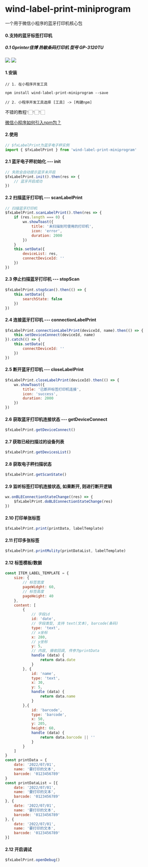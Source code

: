 # wind-label-print-miniprogram

一个用于微信小程序的蓝牙打印机核心包

#### 0.支持的蓝牙标签打印机

##### 0.1 Gprinter佳博 热敏条码打印机 型号 GP-3120TU
![](https://pic.imgdb.cn/item/62e0de39f54cd3f937156096.png)
![](https://pic.imgdb.cn/item/62e0de49f54cd3f93715b95e.png)

#### 1.安装
```
// 1. 在小程序开发工具

npm install wind-label-print-miniprogram --save

// 2. 小程序开发工具选择 [工具] -> [构建npm]

```

不错的教程👇🏻👇🏻👇🏻

[微信小程序如何引入npm包？](https://developers.weixin.qq.com/community/develop/article/doc/0008aecec4c9601e750be048d51c13)


#### 2.使用

```javascript
// $fxLabelPrint为蓝牙电子秤实例
import { $fxLabelPrint } from 'wind-label-print-miniprogram'
```

#### 2.1 蓝牙电子秤初始化 --- init

```javascript
// 失败会自动提示蓝牙未开启
$fxLabelPrint.init().then(res => {
    // 蓝牙开启成功
})

```

#### 2.2 扫描蓝牙打印机 --- scanLabelPrint

```javascript
// 扫描蓝牙打印机
$fxLabelPrint.scanLabelPrint().then(res => {
	if (res.length === 0) {
		wx.showToast({
			title: '未扫描到可使用的打印机',
			icon: 'error',
			duration: 2000
		})
	}
	this.setData({
		deviceList: res,
		connectDeviceId: ''
	})
})

```

#### 2.3 停止扫描蓝牙打印机 --- stopScan

```javascript
$fxLabelPrint.stopScan().then(() => {
    this.setData({
        searchState: false
    })
})

```

#### 2.4 连接蓝牙打印机 --- connectionLabelPrint

```javascript
$fxLabelPrint.connectionLabelPrint(deviceId, name).then(() => {
	this.setDeviceConnect(deviceId, name)
}).catch(() => {
	this.setData({
		connectDeviceId: ''
	})
})

```


#### 2.5 断开蓝牙打印机 --- closeLabelPrint

```javascript
$fxLabelPrint.closeLabelPrint(deviceId).then(() => {
    wx.showToast({
		title: '已断开标签打印机连接',
		icon: 'success',
		duration: 2000
	})
})

```

#### 2.6 获取蓝牙打印机连接状态 --- getDeviceConnect

```javascript
$fxLabelPrint.getDeviceConnect()

```

#### 2.7 获取已经扫描过的设备列表

```javascript
$fxLabelPrint.getDevicesList()

```

#### 2.8 获取电子秤扫描状态

```javascript
$fxLabelPrint.getScanState()

```


#### 2.9 监听标签打印机连接状态, 如果断开, 则进行断开逻辑

```javascript
wx.onBLEConnectionStateChange((res) => {
	$fxLabelPrint.doBLEConnectionStateChange(res)
})

```

#### 2.10 打印单张标签
```javascript
$fxLabelPrint.print(printData, labelTemplate)
```

#### 2.11 打印多张标签

```javascript
$fxLabelPrint.printMulity(printDataList, labelTemplate)
```

#### 2.12 标签模板/数据

```javascript
const ITEM_LABEL_TEMPLATE = {
	size: {
		// 标签宽度
		pageWidght: 60,
		// 标签高度
		pageHeight: 40
	},
	content: [
		{
			// 字段id
			id: 'date',
			// 字段类型, 支持 text(文本), barcode(条码)
			type: 'text',
			// x坐标
			x: 280,
			// y坐标
			y: 5,
			// 内容, 接收回调, 传参为printData
			handle (data) {
				return data.date
			}
		}, {
			id: 'name',
			type: 'text',
			x: 30,
			y: 5,
			handle (data) {
				return data.name
			}
		},{
			id: 'barcode',
			type: 'barcode',
			x: 50,
			y: 205,
			height: 60,
			handle (data) {
				return data.barcode || ''
			}
		}
	]
}
const printData = {
	date: '2022/07/01',
	name: '要打印的文本',
	barcode: '0123456789'
}
const printDataList = [{
	date: '2022/07/01',
	name: '要打印的文本',
	barcode: '0123456789'
}, {
	date: '2022/07/01',
	name: '要打印的文本',
	barcode: '0123456789'
}, {
	date: '2022/07/01',
	name: '要打印的文本',
	barcode: '0123456789'
}]

```

#### 2.12 开启调试

```javascript
$fxLabelPrint.openDebug()

```